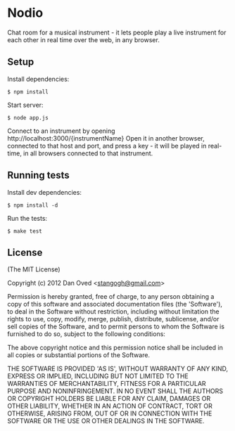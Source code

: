# Nodio 

  Chat room for a musical instrument - it lets people play a live instrument for each other in real time over the web, in any browser.

## Setup

  Install dependencies:
  
    $ npm install

  Start server:

    $ node app.js

  Connect to an instrument by opening http://localhost:3000/{instrumentName}
  Open it in another browser, connected to that host and port, and press a key - it will be played in real-time, in all browsers connected to that instrument.

## Running tests

  Install dev dependencies:
  
    $ npm install -d

  Run the tests:

    $ make test

## License 

(The MIT License)

Copyright (c) 2012 Dan Oved &lt;stangogh@gmail.com&gt;

Permission is hereby granted, free of charge, to any person obtaining
a copy of this software and associated documentation files (the
'Software'), to deal in the Software without restriction, including
without limitation the rights to use, copy, modify, merge, publish,
distribute, sublicense, and/or sell copies of the Software, and to
permit persons to whom the Software is furnished to do so, subject to
the following conditions:

The above copyright notice and this permission notice shall be
included in all copies or substantial portions of the Software.

THE SOFTWARE IS PROVIDED 'AS IS', WITHOUT WARRANTY OF ANY KIND,
EXPRESS OR IMPLIED, INCLUDING BUT NOT LIMITED TO THE WARRANTIES OF
MERCHANTABILITY, FITNESS FOR A PARTICULAR PURPOSE AND NONINFRINGEMENT.
IN NO EVENT SHALL THE AUTHORS OR COPYRIGHT HOLDERS BE LIABLE FOR ANY
CLAIM, DAMAGES OR OTHER LIABILITY, WHETHER IN AN ACTION OF CONTRACT,
TORT OR OTHERWISE, ARISING FROM, OUT OF OR IN CONNECTION WITH THE
SOFTWARE OR THE USE OR OTHER DEALINGS IN THE SOFTWARE.
